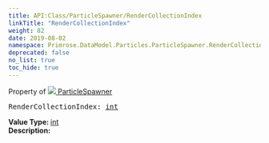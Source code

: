 ```yaml
---
title: API:Class/ParticleSpawner/RenderCollectionIndex
linkTitle: "RenderCollectionIndex"
weight: 82
date: 2019-08-02
namespace: Primrose.DataModel.Particles.ParticleSpawner.RenderCollectionIndex
deprecated: false
no_list: true
toc_hide: true
---
```

Property of <a href="/docs/api-reference/Class/ParticleSpawner"><img src="/icons/silk/emitter.png"/>&nbsp;ParticleSpawner</a>
<pre class="method-declaration">
RenderCollectionIndex: <a class="type" href="/docs/api-reference/System/Primitives#int32">int</a></pre>
<b>Value Type: </b>
<a class="type" href="/docs/api-reference/System/Primitives#int32">int</a>
<br/>
<b>Description: </b>